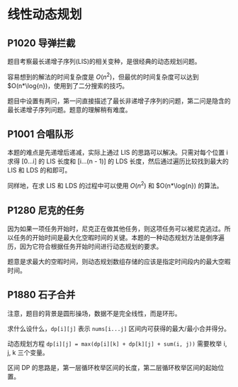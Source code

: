 # 线性动态规划

## P1020 导弹拦截

题目考察最长递增子序列(LIS)的相关变种，是很经典的动态规划问题。

容易想到的解法的时间复杂度是 $O(n^2)$，但最优的时间复杂度可以达到 $O(n*\log{n})，使用到了二分搜索的技巧。

题目中设置有两问，第一问直接描述了最长非递增子序列的问题，第二问是隐含的最长递增子序列问题。题意的理解稍有难度。

## P1001 合唱队形

本题的难点是先递增后递减，实际上通过 LIS 的思路可以解决。只需对每个位置 i 求得 [0...i] 的 LIS 长度和 [i...(n - 1)] 的 LDS 长度，然后通过遍历比较找到最大的 LIS 和 LDS 的和即可。

同样地，在求 LIS 和 LDS 的过程中可以使用 $O(n^2)$ 和 $O(n*\log{n}) 的算法。

## P1280 尼克的任务

因为如果一项任务开始时，尼克正在做其他任务，则这项任务可以被尼克逃过。所以任务的开始时间是最大化空暇时间的关键。本题的一种动态规划方法是倒序遍历，因为它符合根据任务开始时间进行动态规划的要求。

题意是求最大的空暇时间，则动态规划数组存储的应该是指定时间段内的最大空暇时间。

## P1880 石子合并

注意，题目的背景是圆形操场，数据不是完全线性，而是环形。

求什么设什么，`dp[i][j]` 表示 `nums[i...j]` 区间内可获得的最大/最小合并得分。

动态规划方程 `dp[i][j] = max(dp[i][k] + dp[k][j] + sum(i, j))` 需要枚举 i, j, k 三个变量。

区间 DP 的思路是，第一层循环枚举区间的长度，第二层循环枚举区间的起始位置。